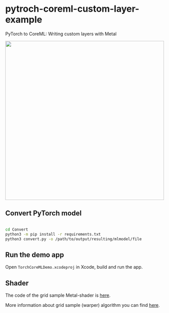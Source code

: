 # pytroch-coreml-custom-layer-example
PyTorch to CoreML: Writing custom layers with Metal

<image src="./Images/coreml-gif.gif" height=500>

## Convert PyTorch model

```bash

cd Convert
python3 -m pip install -r requirements.txt
python3 convert.py -o /path/to/output/resulting/mlmodel/file

 ```

## Run the demo app
Open `TorchCoreMLDemo.xcodeproj` in Xcode, build and run the app.

## Shader 
The code of the grid sample Metal-shader is [here](./TorchCoreMLDemo/TorchCoreMLDemo/Metal/GridSample.metal).

More information about grid sample (warper) algorithm you can find [here](https://pytorch.org/docs/stable/generated/torch.nn.functional.grid_sample.html).
